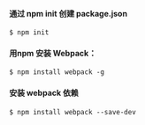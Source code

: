 #### 通过 npm init 创建 package.json
~~~~
$ npm init
~~~~

#### 用npm 安装 Webpack：
~~~~
$ npm install webpack -g
~~~~

#### 安装 webpack 依赖
~~~~
$ npm install webpack --save-dev
~~~~